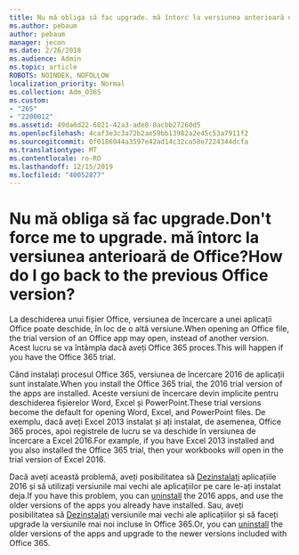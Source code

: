 ```yaml
---
title: Nu mă obliga să fac upgrade. mă întorc la versiunea anterioară de Office?
ms.author: pebaum
author: pebaum
manager: jecon
ms.date: 2/26/2018
ms.audience: Admin
ms.topic: article
ROBOTS: NOINDEX, NOFOLLOW
localization_priority: Normal
ms.collection: Adm_O365
ms.custom:
- "265"
- "2200012"
ms.assetid: 49da6d22-6821-42a3-ade8-8acbb27260d5
ms.openlocfilehash: 4caf3e3c3a72b2ae59bb13982a2e45c53a7911f2
ms.sourcegitcommit: 0f0186044a3597e42ad14c32ca58e7224344dcfa
ms.translationtype: MT
ms.contentlocale: ro-RO
ms.lasthandoff: 12/15/2019
ms.locfileid: "40052877"
---
```

# <a name="dont-force-me-to-upgrade-how-do-i-go-back-to-the-previous-office-version"></a><span data-ttu-id="0ec2d-103">Nu mă obliga să fac upgrade.</span><span class="sxs-lookup"><span data-stu-id="0ec2d-103">Don't force me to upgrade.</span></span> <span data-ttu-id="0ec2d-104">mă întorc la versiunea anterioară de Office?</span><span class="sxs-lookup"><span data-stu-id="0ec2d-104">How do I go back to the previous Office version?</span></span>

<span data-ttu-id="0ec2d-105">La deschiderea unui fișier Office, versiunea de încercare a unei aplicații Office poate deschide, în loc de o altă versiune.</span><span class="sxs-lookup"><span data-stu-id="0ec2d-105">When opening an Office file, the trial version of an Office app may open, instead of another version.</span></span> <span data-ttu-id="0ec2d-106">Acest lucru se va întâmpla dacă aveți Office 365 proces.</span><span class="sxs-lookup"><span data-stu-id="0ec2d-106">This will happen if you have the Office 365 trial.</span></span>
  
<span data-ttu-id="0ec2d-107">Când instalați procesul Office 365, versiunea de încercare 2016 de aplicații sunt instalate.</span><span class="sxs-lookup"><span data-stu-id="0ec2d-107">When you install the Office 365 trial, the 2016 trial version of the apps are installed.</span></span> <span data-ttu-id="0ec2d-108">Aceste versiuni de încercare devin implicite pentru deschiderea fișierelor Word, Excel și PowerPoint.</span><span class="sxs-lookup"><span data-stu-id="0ec2d-108">These trial versions become the default for opening Word, Excel, and PowerPoint files.</span></span> <span data-ttu-id="0ec2d-109">De exemplu, dacă aveți Excel 2013 instalat și ați instalat, de asemenea, Office 365 proces, apoi registrele de lucru se va deschide în versiunea de încercare a Excel 2016.</span><span class="sxs-lookup"><span data-stu-id="0ec2d-109">For example, if you have Excel 2013 installed and you also installed the Office 365 trial, then your workbooks will open in the trial version of Excel 2016.</span></span>
  
<span data-ttu-id="0ec2d-110">Dacă aveți această problemă, aveți posibilitatea să [Dezinstalați](https://support.office.com/article/9dd49b83-264a-477a-8fcc-2fdf5dbf61d8.aspx) aplicațiile 2016 și să utilizați versiunile mai vechi ale aplicațiilor pe care le-ați instalat deja.</span><span class="sxs-lookup"><span data-stu-id="0ec2d-110">If you have this problem, you can [uninstall](https://support.office.com/article/9dd49b83-264a-477a-8fcc-2fdf5dbf61d8.aspx) the 2016 apps, and use the older versions of the apps you already have installed.</span></span> <span data-ttu-id="0ec2d-111">Sau, aveți posibilitatea să [Dezinstalați](https://support.office.com/article/9dd49b83-264a-477a-8fcc-2fdf5dbf61d8.aspx) versiunile mai vechi ale aplicațiilor și să faceți upgrade la versiunile mai noi incluse în Office 365.</span><span class="sxs-lookup"><span data-stu-id="0ec2d-111">Or, you can [uninstall](https://support.office.com/article/9dd49b83-264a-477a-8fcc-2fdf5dbf61d8.aspx) the older versions of the apps and upgrade to the newer versions included with Office 365.</span></span>
